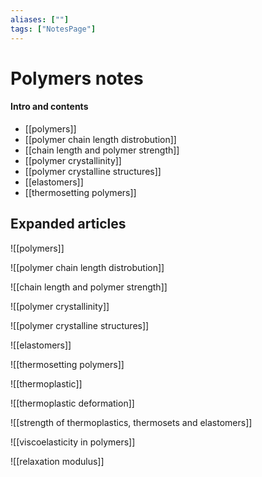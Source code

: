 ```yaml
---
aliases: [""]
tags: ["NotesPage"]
---
```


# Polymers notes
#### Intro and contents
- [[polymers]]
- [[polymer chain length distrobution]]
- [[chain length and polymer strength]]
- [[polymer crystallinity]]
- [[polymer crystalline structures]]
- [[elastomers]]
- [[thermosetting polymers]]

## Expanded articles
![[polymers]]

![[polymer chain length distrobution]]

![[chain length and polymer strength]]

![[polymer crystallinity]]

![[polymer crystalline structures]]

![[elastomers]]

![[thermosetting polymers]]

![[thermoplastic]]

![[thermoplastic deformation]]

![[strength of thermoplastics, thermosets and elastomers]]

![[viscoelasticity in polymers]]

![[relaxation modulus]]